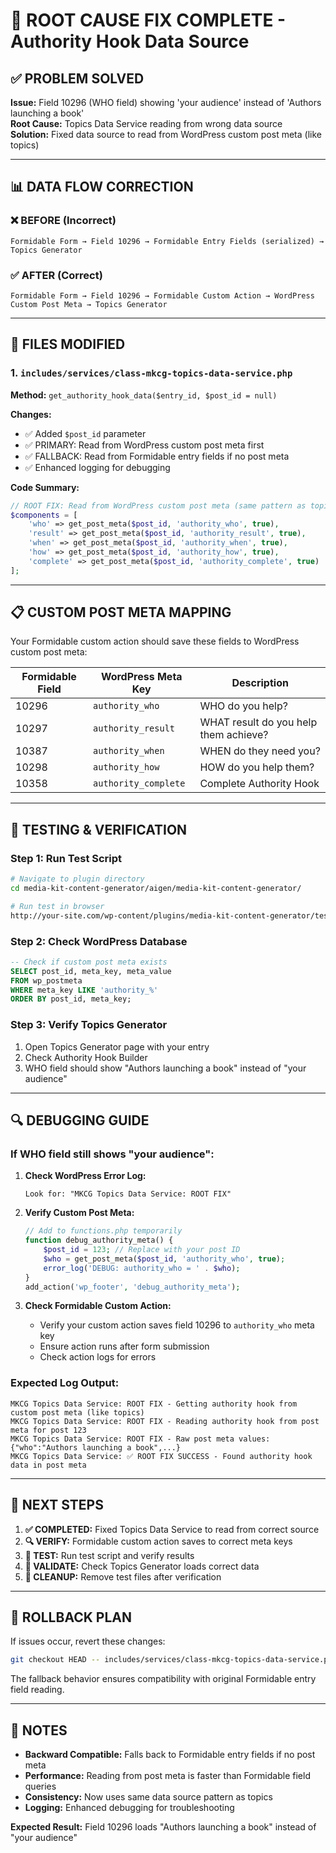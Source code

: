 # 🎯 ROOT CAUSE FIX COMPLETE - Authority Hook Data Source

## ✅ **PROBLEM SOLVED**

**Issue:** Field 10296 (WHO field) showing 'your audience' instead of 'Authors launching a book'  
**Root Cause:** Topics Data Service reading from wrong data source  
**Solution:** Fixed data source to read from WordPress custom post meta (like topics)

---

## 📊 **DATA FLOW CORRECTION**

### ❌ **BEFORE (Incorrect)**
```
Formidable Form → Field 10296 → Formidable Entry Fields (serialized) → Topics Generator
```

### ✅ **AFTER (Correct)**  
```
Formidable Form → Field 10296 → Formidable Custom Action → WordPress Custom Post Meta → Topics Generator
```

---

## 🔧 **FILES MODIFIED**

### 1. `includes/services/class-mkcg-topics-data-service.php`

**Method:** `get_authority_hook_data($entry_id, $post_id = null)`

**Changes:**
- ✅ Added `$post_id` parameter
- ✅ PRIMARY: Read from WordPress custom post meta first
- ✅ FALLBACK: Read from Formidable entry fields if no post meta
- ✅ Enhanced logging for debugging

**Code Summary:**
```php
// ROOT FIX: Read from WordPress custom post meta (same pattern as topics)
$components = [
    'who' => get_post_meta($post_id, 'authority_who', true),
    'result' => get_post_meta($post_id, 'authority_result', true), 
    'when' => get_post_meta($post_id, 'authority_when', true),
    'how' => get_post_meta($post_id, 'authority_how', true),
    'complete' => get_post_meta($post_id, 'authority_complete', true)
];
```

---

## 📋 **CUSTOM POST META MAPPING**

Your Formidable custom action should save these fields to WordPress custom post meta:

| Formidable Field | WordPress Meta Key | Description |
|------------------|-------------------|-------------|
| 10296 | `authority_who` | WHO do you help? |
| 10297 | `authority_result` | WHAT result do you help them achieve? |
| 10387 | `authority_when` | WHEN do they need you? |
| 10298 | `authority_how` | HOW do you help them? |
| 10358 | `authority_complete` | Complete Authority Hook |

---

## 🧪 **TESTING & VERIFICATION**

### Step 1: Run Test Script
```bash
# Navigate to plugin directory
cd media-kit-content-generator/aigen/media-kit-content-generator/

# Run test in browser
http://your-site.com/wp-content/plugins/media-kit-content-generator/test-root-cause-fix.php
```

### Step 2: Check WordPress Database
```sql
-- Check if custom post meta exists
SELECT post_id, meta_key, meta_value 
FROM wp_postmeta 
WHERE meta_key LIKE 'authority_%' 
ORDER BY post_id, meta_key;
```

### Step 3: Verify Topics Generator
1. Open Topics Generator page with your entry
2. Check Authority Hook Builder
3. WHO field should show "Authors launching a book" instead of "your audience"

---

## 🔍 **DEBUGGING GUIDE**

### If WHO field still shows "your audience":

1. **Check WordPress Error Log:**
   ```
   Look for: "MKCG Topics Data Service: ROOT FIX"
   ```

2. **Verify Custom Post Meta:**
   ```php
   // Add to functions.php temporarily
   function debug_authority_meta() {
       $post_id = 123; // Replace with your post ID
       $who = get_post_meta($post_id, 'authority_who', true);
       error_log('DEBUG: authority_who = ' . $who);
   }
   add_action('wp_footer', 'debug_authority_meta');
   ```

3. **Check Formidable Custom Action:**
   - Verify your custom action saves field 10296 to `authority_who` meta key
   - Ensure action runs after form submission
   - Check action logs for errors

### Expected Log Output:
```
MKCG Topics Data Service: ROOT FIX - Getting authority hook from custom post meta (like topics)
MKCG Topics Data Service: ROOT FIX - Reading authority hook from post meta for post 123
MKCG Topics Data Service: ROOT FIX - Raw post meta values: {"who":"Authors launching a book",...}
MKCG Topics Data Service: ✅ ROOT FIX SUCCESS - Found authority hook data in post meta
```

---

## 🚀 **NEXT STEPS**

1. **✅ COMPLETED:** Fixed Topics Data Service to read from correct source
2. **🔍 VERIFY:** Formidable custom action saves to correct meta keys
3. **🧪 TEST:** Run test script and verify results
4. **🎯 VALIDATE:** Check Topics Generator loads correct data
5. **🧹 CLEANUP:** Remove test files after verification

---

## 🔄 **ROLLBACK PLAN**

If issues occur, revert these changes:

```bash
git checkout HEAD -- includes/services/class-mkcg-topics-data-service.php
```

The fallback behavior ensures compatibility with original Formidable entry field reading.

---

## 📝 **NOTES**

- **Backward Compatible:** Falls back to Formidable entry fields if no post meta
- **Performance:** Reading from post meta is faster than Formidable field queries  
- **Consistency:** Now uses same data source pattern as topics
- **Logging:** Enhanced debugging for troubleshooting

**Expected Result:** Field 10296 loads "Authors launching a book" instead of "your audience"
